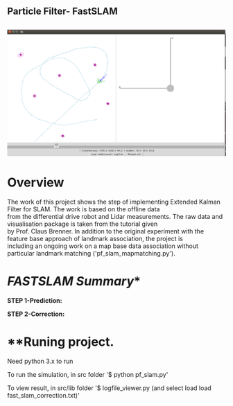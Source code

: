 ## **Particle Filter- FastSLAM**
![project][image0]
---

[//]: # (Image References)
[image0]: ./images/viewer.png "result"


# **Overview**
The work of this project shows the step of implementing Extended Kalman Filter for SLAM. The work is based on the offline data  
from the differential drive robot and Lidar measurements. The raw data and visualisation package is taken from the tutorial given  
by Prof. Claus Brenner. In addition to the original experiment with the feature base approach of landmark association, the project is  
including an ongoing work on a map base data association without particular landmark matching ('pf_slam_mapmatching.py'). 

# *FASTSLAM Summary**

**STEP 1-Prediction:**


**STEP 2-Correction:**



# **Runing project.
Need python 3.x to run

To run the simulation, in src folder
'$ python pf_slam.py'


To view result, in src/lib folder
'$ logfile_viewer.py (and select load load fast_slam_correction.txt)'

